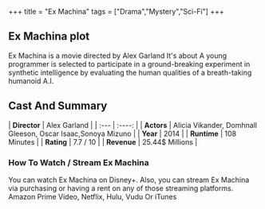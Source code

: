 +++
title = "Ex Machina"
tags = ["Drama","Mystery","Sci-Fi"]
+++
## Ex Machina plot
Ex Machina is a movie directed by Alex Garland It's about A young programmer is selected to participate in a ground-breaking experiment in synthetic intelligence by evaluating the human qualities of a breath-taking humanoid A.I.
## Cast And Summary
| **Director**      | Alex Garland |
    | :---        |    :----:   |
    |  **Actors** | Alicia Vikander, Domhnall Gleeson, Oscar Isaac,Sonoya Mizuno |
    | **Year**   | 2014    |
    |  **Runtime** | 108 Minutes |
    |  **Rating** | 7.7 / 10 | 
    |  **Revenue** | 25.44$ Millions |
### How To Watch / Stream Ex Machina
You can watch Ex Machina on Disney+.
Also, you can stream Ex Machina via purchasing or having a rent on any of those streaming platforms.
Amazon Prime Video, Netflix, Hulu, Vudu Or iTunes